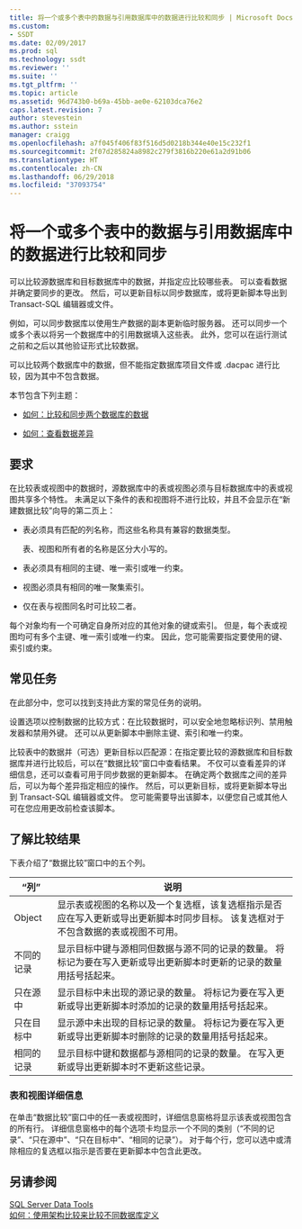 ```yaml
---
title: 将一个或多个表中的数据与引用数据库中的数据进行比较和同步 | Microsoft Docs
ms.custom:
- SSDT
ms.date: 02/09/2017
ms.prod: sql
ms.technology: ssdt
ms.reviewer: ''
ms.suite: ''
ms.tgt_pltfrm: ''
ms.topic: article
ms.assetid: 96d743b0-b69a-45bb-ae0e-62103dca76e2
caps.latest.revision: 7
author: stevestein
ms.author: sstein
manager: craigg
ms.openlocfilehash: a7f045f406f83f516d5d0218b344e40e15c232f1
ms.sourcegitcommit: 2f07d285824a8982c279f3816b220e61a2d91b06
ms.translationtype: HT
ms.contentlocale: zh-CN
ms.lasthandoff: 06/29/2018
ms.locfileid: "37093754"
---
```

# <a name="compare-and-synchronize-data-in-one-or-more-tables-with-data-in-a-reference-database"></a>将一个或多个表中的数据与引用数据库中的数据进行比较和同步
可以比较源数据库和目标数据库中的数据，并指定应比较哪些表。 可以查看数据并确定要同步的更改。 然后，可以更新目标以同步数据库，或将更新脚本导出到 Transact\-SQL 编辑器或文件。  
  
例如，可以同步数据库以使用生产数据的副本更新临时服务器。 还可以同步一个或多个表以将另一个数据库中的引用数据填入这些表。  此外，您可以在运行测试之前和之后以其他验证形式比较数据。  
  
可以比较两个数据库中的数据，但不能指定数据库项目文件或 .dacpac 进行比较，因为其中不包含数据。  
  
本节包含下列主题：  
  
-   [如何：比较和同步两个数据库的数据](../ssdt/how-to-compare-and-synchronize-the-data-of-two-databases.md)  
  
-   [如何：查看数据差异](../ssdt/how-to-view-data-differences.md)  
  
## <a name="requirements"></a>要求  
在比较表或视图中的数据时，源数据库中的表或视图必须与目标数据库中的表或视图共享多个特性。 未满足以下条件的表和视图将不进行比较，并且不会显示在“新建数据比较”向导的第二页上：  
  
-   表必须具有匹配的列名称，而这些名称具有兼容的数据类型。  
  
    表、视图和所有者的名称是区分大小写的。  
  
-   表必须具有相同的主键、唯一索引或唯一约束。  
  
-   视图必须具有相同的唯一聚集索引。  
  
-   仅在表与视图同名时可比较二者。  
  
每个对象均有一个可确定自身所对应的其他对象的键或索引。 但是，每个表或视图均可有多个主键、唯一索引或唯一约束。 因此，您可能需要指定要使用的键、索引或约束。  
  
## <a name="common-tasks"></a>常见任务  
在此部分中，您可以找到支持此方案的常见任务的说明。  
  
设置选项以控制数据的比较方式：在比较数据时，可以安全地忽略标识列、禁用触发器和禁用外键。 还可以从更新脚本中删除主键、索引和唯一约束。  
  
比较表中的数据并（可选）更新目标以匹配源：在指定要比较的源数据库和目标数据库并进行比较后，可以在“数据比较”窗口中查看结果。 不仅可以查看差异的详细信息，还可以查看可用于同步数据的更新脚本。 在确定两个数据库之间的差异后，可以为每个差异指定相应的操作。 然后，可以更新目标，或将更新脚本导出到 Transact\-SQL 编辑器或文件。 您可能需要导出该脚本，以便您自己或其他人可在您应用更改前检查该脚本。  
  
## <a name="UnderstandingDataCompareResults"></a>了解比较结果  
下表介绍了“数据比较”窗口中的五个列。  
  
|“列”|说明|  
|----------|---------|  
|Object|显示表或视图的名称以及一个复选框，该复选框指示是否应在写入更新或导出更新脚本时同步目标。 该复选框对于不包含数据的表或视图不可用。|  
|不同的记录|显示目标中键与源相同但数据与源不同的记录的数量。 将标记为要在写入更新或导出更新脚本时更新的记录的数量用括号括起来。|  
|只在源中|显示目标中未出现的源记录的数量。 将标记为要在写入更新或导出更新脚本时添加的记录的数量用括号括起来。|  
|只在目标中|显示源中未出现的目标记录的数量。 将标记为要在写入更新或导出更新脚本时删除的记录的数量用括号括起来。|  
|相同的记录|显示目标中键和数据都与源相同的记录的数量。 在写入更新或导出更新脚本时不更新这些记录。|  
  
### <a name="table-and-view-details"></a>表和视图详细信息  
在单击“数据比较”窗口中的任一表或视图时，详细信息窗格将显示该表或视图包含的所有行。 详细信息窗格中的每个选项卡均显示一个不同的类别（“不同的记录”、“只在源中”、“只在目标中”、“相同的记录”）。 对于每个行，您可以选中或清除相应的复选框以指示是否要在更新脚本中包含此更改。  
  
## <a name="see-also"></a>另请参阅  
[SQL Server Data Tools](../ssdt/sql-server-data-tools.md)  
[如何：使用架构比较来比较不同数据库定义](../ssdt/how-to-use-schema-compare-to-compare-different-database-definitions.md)  
  
